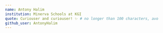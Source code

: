```yaml
---
name: Antony Halim 
institution: Minerva Schools at KGI
quote: Curiouser and curiouser! ✨ # no longer than 100 characters, avoid using quotes(") to guarantee the format remains the same.
github_user: AntonyHalim
---
```

